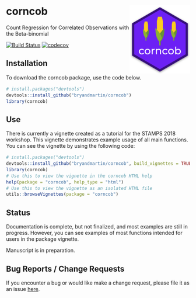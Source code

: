 # corncob <img src="docs/logo.png" align="right" width="165px"/>
Count Regression for Correlated Observations with the Beta-binomial

[![Build Status](https://travis-ci.org/bryandmartin/CORNCOB.svg?branch=master)](https://travis-ci.org/bryandmartin/CORNCOB)
[![codecov](https://codecov.io/gh/bryandmartin/CORNCOB/branch/master/graph/badge.svg?token=GnLFG7QNsh)](https://codecov.io/gh/bryandmartin/CORNCOB)

## Installation

To download the corncob package, use the code below.

``` r
# install.packages("devtools")
devtools::install_github("bryandmartin/corncob")
library(corncob)
```

## Use

There is currently a vignette created as a tutorial for the STAMPS 2018 workshop. 
This vignette demonstrates example usage of all main functions. You can see the vignette by using the following code:

``` r
# install.packages("devtools")
devtools::install_github("bryandmartin/corncob", build_vignettes = TRUE)
library(corncob)
# Use this to view the vignette in the corncob HTML help
help(package = "corncob", help_type = "html")
# Use this to view the vignette as an isolated HTML file
utils::browseVignettes(package = "corncob")
```
## Status

Documentation is complete, but not finalized, and most examples are still in progress. However, you can see examples of most functions intended for users in the package vignette.

Manuscript is in preparation.

## Bug Reports / Change Requests

If you encounter a bug or would like make a change request, please file it as an issue [here](https://github.com/bryandmartin/corncob/issues).
